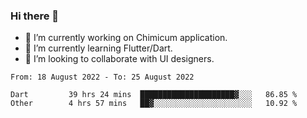 ### Hi there 👋

<!--
**devcat37/devcat37** is a ✨ _special_ ✨ repository because its `README.md` (this file) appears on your GitHub profile.-->


- 🔭 I’m currently working on Chimicum application.
- 🌱 I’m currently learning Flutter/Dart.
- 👯 I’m looking to collaborate with UI designers.
<!-- - 🤔 I’m looking for help with ... -->

<!--START_SECTION:waka-->

```text
From: 18 August 2022 - To: 25 August 2022

Dart         39 hrs 24 mins  █████████████████████▓░░░   86.85 %
Other        4 hrs 57 mins   ██▓░░░░░░░░░░░░░░░░░░░░░░   10.92 %
```

<!--END_SECTION:waka-->
